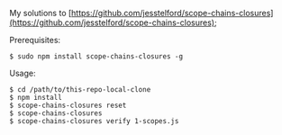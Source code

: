 My solutions to [https://github.com/jesstelford/scope-chains-closures](https://github.com/jesstelford/scope-chains-closures);

Prerequisites:

```
$ sudo npm install scope-chains-closures -g
```

Usage:

```
$ cd /path/to/this-repo-local-clone
$ npm install
$ scope-chains-closures reset
$ scope-chains-closures
$ scope-chains-closures verify 1-scopes.js
```
